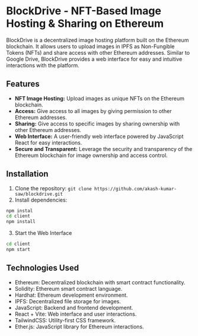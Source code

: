 # BlockDrive - NFT-Based Image Hosting & Sharing on Ethereum

BlockDrive is a decentralized image hosting platform built on the Ethereum blockchain. It allows users to upload images in IPFS as Non-Fungible Tokens (NFTs) and share access with other Ethereum addresses. Similar to Google Drive, BlockDrive provides a web interface for easy and intuitive interactions with the platform.

## Features

- **NFT Image Hosting:** Upload images as unique NFTs on the Ethereum blockchain.
- **Access:** Give access to all images by giving permission to other Ethereum addresses.
- **Sharing:** Give access to specific images by sharing ownership with other Ethereum addresses.
- **Web Interface:** A user-friendly web interface powered by JavaScript React for easy interactions.
- **Secure and Transparent:** Leverage the security and transparency of the Ethereum blockchain for image ownership and access control.

## Installation

1. Clone the repository: `git clone https://github.com/akash-kumar-saw/blockdrive.git`
2. Install dependencies: 
```bash
npm instal
cd client
npm install
```
3. Start the Web Interface
```bash
cd client
npm start
```

## Technologies Used
- Ethereum: Decentralized blockchain with smart contract functionality.
- Solidity: Ethereum smart contract language.
- Hardhat: Ethereum development environment.
- IPFS: Decentralized file storage for images.
- JavaScript: Backend and frontend development.
- React + Vite: Web interface and user interactions.
- TailwindCSS: Utility-first CSS framework. 
- Ether.js: JavaScript library for Ethereum interactions.